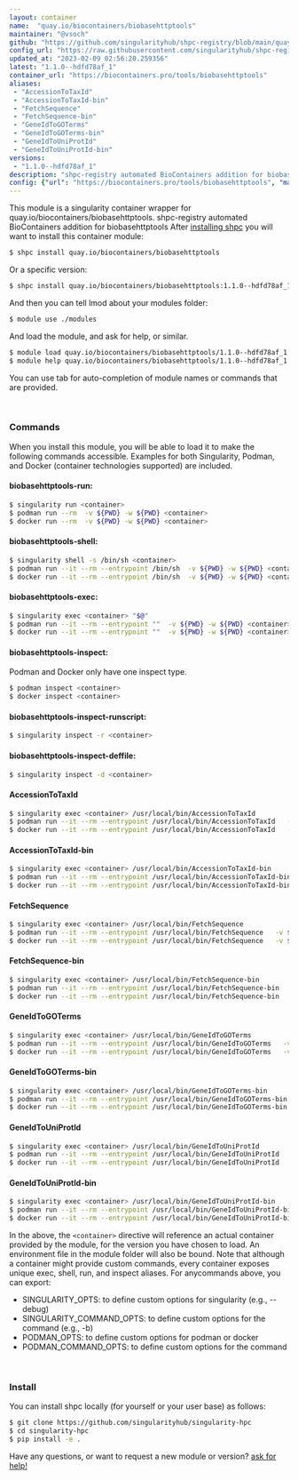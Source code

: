 ```yaml
---
layout: container
name:  "quay.io/biocontainers/biobasehttptools"
maintainer: "@vsoch"
github: "https://github.com/singularityhub/shpc-registry/blob/main/quay.io/biocontainers/biobasehttptools/container.yaml"
config_url: "https://raw.githubusercontent.com/singularityhub/shpc-registry/main/quay.io/biocontainers/biobasehttptools/container.yaml"
updated_at: "2023-02-09 02:56:20.259356"
latest: "1.1.0--hdfd78af_1"
container_url: "https://biocontainers.pro/tools/biobasehttptools"
aliases:
 - "AccessionToTaxId"
 - "AccessionToTaxId-bin"
 - "FetchSequence"
 - "FetchSequence-bin"
 - "GeneIdToGOTerms"
 - "GeneIdToGOTerms-bin"
 - "GeneIdToUniProtId"
 - "GeneIdToUniProtId-bin"
versions:
 - "1.1.0--hdfd78af_1"
description: "shpc-registry automated BioContainers addition for biobasehttptools"
config: {"url": "https://biocontainers.pro/tools/biobasehttptools", "maintainer": "@vsoch", "description": "shpc-registry automated BioContainers addition for biobasehttptools", "latest": {"1.1.0--hdfd78af_1": "sha256:b0004e4ac380706db293dfe396fe9faedf5e5cb3816b79ba5380655372715c07"}, "tags": {"1.1.0--hdfd78af_1": "sha256:b0004e4ac380706db293dfe396fe9faedf5e5cb3816b79ba5380655372715c07"}, "docker": "quay.io/biocontainers/biobasehttptools", "aliases": {"AccessionToTaxId": "/usr/local/bin/AccessionToTaxId", "AccessionToTaxId-bin": "/usr/local/bin/AccessionToTaxId-bin", "FetchSequence": "/usr/local/bin/FetchSequence", "FetchSequence-bin": "/usr/local/bin/FetchSequence-bin", "GeneIdToGOTerms": "/usr/local/bin/GeneIdToGOTerms", "GeneIdToGOTerms-bin": "/usr/local/bin/GeneIdToGOTerms-bin", "GeneIdToUniProtId": "/usr/local/bin/GeneIdToUniProtId", "GeneIdToUniProtId-bin": "/usr/local/bin/GeneIdToUniProtId-bin"}}
---
```


This module is a singularity container wrapper for quay.io/biocontainers/biobasehttptools.
shpc-registry automated BioContainers addition for biobasehttptools
After [installing shpc](#install) you will want to install this container module:


```bash
$ shpc install quay.io/biocontainers/biobasehttptools
```

Or a specific version:

```bash
$ shpc install quay.io/biocontainers/biobasehttptools:1.1.0--hdfd78af_1
```

And then you can tell lmod about your modules folder:

```bash
$ module use ./modules
```

And load the module, and ask for help, or similar.

```bash
$ module load quay.io/biocontainers/biobasehttptools/1.1.0--hdfd78af_1
$ module help quay.io/biocontainers/biobasehttptools/1.1.0--hdfd78af_1
```

You can use tab for auto-completion of module names or commands that are provided.

<br>

### Commands

When you install this module, you will be able to load it to make the following commands accessible.
Examples for both Singularity, Podman, and Docker (container technologies supported) are included.

#### biobasehttptools-run:

```bash
$ singularity run <container>
$ podman run --rm  -v ${PWD} -w ${PWD} <container>
$ docker run --rm  -v ${PWD} -w ${PWD} <container>
```

#### biobasehttptools-shell:

```bash
$ singularity shell -s /bin/sh <container>
$ podman run --it --rm --entrypoint /bin/sh  -v ${PWD} -w ${PWD} <container>
$ docker run --it --rm --entrypoint /bin/sh  -v ${PWD} -w ${PWD} <container>
```

#### biobasehttptools-exec:

```bash
$ singularity exec <container> "$@"
$ podman run --it --rm --entrypoint ""  -v ${PWD} -w ${PWD} <container> "$@"
$ docker run --it --rm --entrypoint ""  -v ${PWD} -w ${PWD} <container> "$@"
```

#### biobasehttptools-inspect:

Podman and Docker only have one inspect type.

```bash
$ podman inspect <container>
$ docker inspect <container>
```

#### biobasehttptools-inspect-runscript:

```bash
$ singularity inspect -r <container>
```

#### biobasehttptools-inspect-deffile:

```bash
$ singularity inspect -d <container>
```


#### AccessionToTaxId

```bash
$ singularity exec <container> /usr/local/bin/AccessionToTaxId
$ podman run --it --rm --entrypoint /usr/local/bin/AccessionToTaxId   -v ${PWD} -w ${PWD} <container> -c " $@"
$ docker run --it --rm --entrypoint /usr/local/bin/AccessionToTaxId   -v ${PWD} -w ${PWD} <container> -c " $@"
```


#### AccessionToTaxId-bin

```bash
$ singularity exec <container> /usr/local/bin/AccessionToTaxId-bin
$ podman run --it --rm --entrypoint /usr/local/bin/AccessionToTaxId-bin   -v ${PWD} -w ${PWD} <container> -c " $@"
$ docker run --it --rm --entrypoint /usr/local/bin/AccessionToTaxId-bin   -v ${PWD} -w ${PWD} <container> -c " $@"
```


#### FetchSequence

```bash
$ singularity exec <container> /usr/local/bin/FetchSequence
$ podman run --it --rm --entrypoint /usr/local/bin/FetchSequence   -v ${PWD} -w ${PWD} <container> -c " $@"
$ docker run --it --rm --entrypoint /usr/local/bin/FetchSequence   -v ${PWD} -w ${PWD} <container> -c " $@"
```


#### FetchSequence-bin

```bash
$ singularity exec <container> /usr/local/bin/FetchSequence-bin
$ podman run --it --rm --entrypoint /usr/local/bin/FetchSequence-bin   -v ${PWD} -w ${PWD} <container> -c " $@"
$ docker run --it --rm --entrypoint /usr/local/bin/FetchSequence-bin   -v ${PWD} -w ${PWD} <container> -c " $@"
```


#### GeneIdToGOTerms

```bash
$ singularity exec <container> /usr/local/bin/GeneIdToGOTerms
$ podman run --it --rm --entrypoint /usr/local/bin/GeneIdToGOTerms   -v ${PWD} -w ${PWD} <container> -c " $@"
$ docker run --it --rm --entrypoint /usr/local/bin/GeneIdToGOTerms   -v ${PWD} -w ${PWD} <container> -c " $@"
```


#### GeneIdToGOTerms-bin

```bash
$ singularity exec <container> /usr/local/bin/GeneIdToGOTerms-bin
$ podman run --it --rm --entrypoint /usr/local/bin/GeneIdToGOTerms-bin   -v ${PWD} -w ${PWD} <container> -c " $@"
$ docker run --it --rm --entrypoint /usr/local/bin/GeneIdToGOTerms-bin   -v ${PWD} -w ${PWD} <container> -c " $@"
```


#### GeneIdToUniProtId

```bash
$ singularity exec <container> /usr/local/bin/GeneIdToUniProtId
$ podman run --it --rm --entrypoint /usr/local/bin/GeneIdToUniProtId   -v ${PWD} -w ${PWD} <container> -c " $@"
$ docker run --it --rm --entrypoint /usr/local/bin/GeneIdToUniProtId   -v ${PWD} -w ${PWD} <container> -c " $@"
```


#### GeneIdToUniProtId-bin

```bash
$ singularity exec <container> /usr/local/bin/GeneIdToUniProtId-bin
$ podman run --it --rm --entrypoint /usr/local/bin/GeneIdToUniProtId-bin   -v ${PWD} -w ${PWD} <container> -c " $@"
$ docker run --it --rm --entrypoint /usr/local/bin/GeneIdToUniProtId-bin   -v ${PWD} -w ${PWD} <container> -c " $@"
```



In the above, the `<container>` directive will reference an actual container provided
by the module, for the version you have chosen to load. An environment file in the
module folder will also be bound. Note that although a container
might provide custom commands, every container exposes unique exec, shell, run, and
inspect aliases. For anycommands above, you can export:

 - SINGULARITY_OPTS: to define custom options for singularity (e.g., --debug)
 - SINGULARITY_COMMAND_OPTS: to define custom options for the command (e.g., -b)
 - PODMAN_OPTS: to define custom options for podman or docker
 - PODMAN_COMMAND_OPTS: to define custom options for the command

<br>

### Install

You can install shpc locally (for yourself or your user base) as follows:

```bash
$ git clone https://github.com/singularityhub/singularity-hpc
$ cd singularity-hpc
$ pip install -e .
```

Have any questions, or want to request a new module or version? [ask for help!](https://github.com/singularityhub/singularity-hpc/issues)